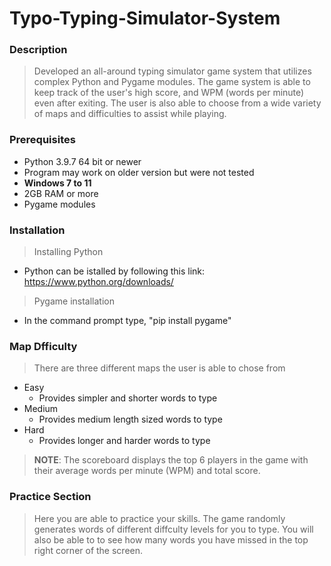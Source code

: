 # Typo-Typing-Simulator-System

### Description
> Developed an all-around typing simulator game system that utilizes complex Python and Pygame modules. The game system is able to keep track of the user's high score, and WPM (words per minute) even after exiting. The user is also able to choose from a wide variety of maps and difficulties to assist while playing.

### Prerequisites
* Python 3.9.7 64 bit or newer
 * Program may work on older version but were not tested
* **Windows 7 to 11**
* 2GB RAM or more
* Pygame modules

### Installation  
> Installing Python
* Python can be istalled by following this link: https://www.python.org/downloads/
> Pygame installation
* In the command prompt type, "pip install pygame"

### Map Dfficulty
> There are three different maps the user is able to chose from
* Easy
  * Provides simpler and shorter words to type
* Medium
  * Provides medium length sized words to type
* Hard
  * Provides longer and harder words to type
> **NOTE**: The scoreboard displays the top 6 players in the game with their average words per minute (WPM) and total score.

### Practice Section
> Here you are able to practice your skills. The game randomly generates words of different diffculty levels for you to type. You will also be able to to see how many words you have missed in the top right corner of the screen. 
